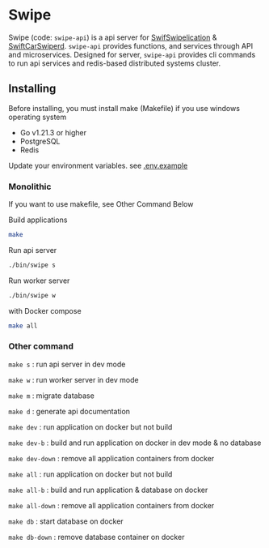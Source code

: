 # Swipe

Swipe (code: `swipe-api`) is a api server for [SwifSwipelication](https://github.com/swclabs/swipe-app) & [SwiftCarSwiperd](https://github.com/swclabs/swipe-dashboard). `swipe-api` provides functions, and services through API and microservices. Designed for server, `swipe-api` provides cli commands to run api services and redis-based distributed systems cluster.

## Installing

Before installing, you must install make (Makefile) if you use windows operating system

- Go v1.21.3 or higher
- PostgreSQL
- Redis

Update your environment variables. see [.env.example](./.env.example)

### Monolithic

If you want to use makefile, see Other Command Below

Build applications

```bash
make
```

Run api server

```bash
./bin/swipe s
```

Run worker server

```bash
./bin/swipe w
```

with Docker compose

```bash
make all
```

### Other command

`make s` : run api server in dev mode

`make w` : run worker server in dev mode

`make m` : migrate database

`make d` : generate api documentation

`make dev` : run application on docker but not build

`make dev-b` : build and run application on docker in dev mode & no database

`make dev-down` : remove all application containers from docker

`make all` : run application on docker but not build

`make all-b` : build and run application & database on docker

`make all-down` : remove all application containers from docker

`make db` : start database on docker

`make db-down` : remove database container on docker

